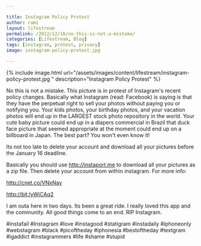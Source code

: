```yaml
---

title: Instagram Policy Protest
author: rami
layout: lifestream 
permalink: /2012/12/18/no-this-is-not-a-mistake/
categories: [Lifestream, Blog]
tags: [instagram, protest, privacy]
image: instagram-policy-protest.jpg 

---
```


{% include image.html url="/assets/images/content/lifestream/instagram-policy-protest.jpg " description="Instagram Policy Protest" %}

No this is not a mistake. This picture is in protest of Instagram's recent policy changes. Basically what Instagram (read: Facebook) is saying is that they have the perpetual right to sell your photos without paying you or notifying you. Your kids photos, your birthday photos, and your vacation photos will end up in the LARGEST stock photo repository in the world. Your cute baby picture could end up in a diapers commercial in Brazil that duck face picture that seemed appropriate at the moment could end up on a billboard in Japan. The best part? You won't even know it!

Its not too late to delete your account and download all your pictures before the January 16 deadline.

Basically you should use <http://instaport.me> to download all your pictures as a zip file. Then delete your account from within instagram. For more info:
  
<http://cnet.co/VNxNay>
  
<http://bit.lyWjCAq2>

I am outa here in two days. Its been a great ride. I really loved this app and the community. All good things come to an end. RIP Instagram.

#instafail #Instagram #love #instagood #statigram #instadaily #iphoneonly #webstagram #black #picoftheday #iphonesia #bestoftheday #textgram #igaddict #instagrammers #life #shame #stupid
